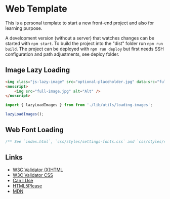 # Web Template #

This is a personal template to start a new front-end project and also for learning purpose.

A development version (without a server) that watches changes can be started
with `npm start`. To build the project into the "dist" folder run `npm run build`.
The project can be deployed with `npm run deploy` but first needs SSH configuration
and path adjustments, see deploy folder.


## Image Lazy Loading ##

```HTML
<img class="js-lazy-image" src="optional-placeholder.jpg" data-src="full-image.jpg" alt="Alt" />
<noscript>
	<img src="full-image.jpg" alt="Alt" />
</noscript>
```

```JavaScript
import { lazyLoadImages } from from './lib/utils/loading-images';

lazyLoadImages();
````


## Web Font Loading ##

```CSS
/** See `index.html`, `css/styles/settings-fonts.css` and `css/styles/settings-variables.css` for embedding. */
```


## Links ##

* [W3C Validator (X)HTML](http://validator.w3.org/ "W3C Validator")
* [W3C Validator CSS](http://jigsaw.w3.org/css-validator/ "CSS Validator")
* [Can I Use](http://caniuse.com/ "Can I Use")
* [HTML5Please](http://html5please.com/ "HTML5Please")
* [MDN](https://developer.mozilla.org/de/ "Mozilla Developer Network")
